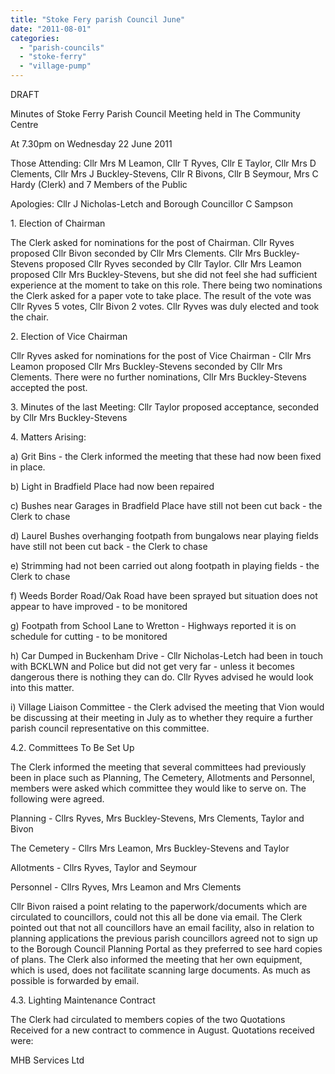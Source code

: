 ```yaml
---
title: "Stoke Fery parish Council June"
date: "2011-08-01"
categories: 
  - "parish-councils"
  - "stoke-ferry"
  - "village-pump"
---
```


DRAFT

Minutes of Stoke Ferry Parish Council Meeting held in The Community Centre

At 7.30pm on Wednesday 22 June 2011

Those Attending: Cllr Mrs M Leamon, Cllr T Ryves, Cllr E Taylor, Cllr Mrs D Clements, Cllr Mrs J Buckley-Stevens, Cllr R Bivons, Cllr B Seymour, Mrs C Hardy (Clerk) and 7 Members of the Public

Apologies: Cllr J Nicholas-Letch and Borough Councillor C Sampson

1\. Election of Chairman

The Clerk asked for nominations for the post of Chairman. Cllr Ryves proposed Cllr Bivon seconded by Cllr Mrs Clements. Cllr Mrs Buckley-Stevens proposed Cllr Ryves seconded by Cllr Taylor. Cllr Mrs Leamon proposed Cllr Mrs Buckley-Stevens, but she did not feel she had sufficient experience at the moment to take on this role. There being two nominations the Clerk asked for a paper vote to take place. The result of the vote was Cllr Ryves 5 votes, Cllr Bivon 2 votes. Cllr Ryves was duly elected and took the chair.

2\. Election of Vice Chairman

Cllr Ryves asked for nominations for the post of Vice Chairman - Cllr Mrs Leamon proposed Cllr Mrs Buckley-Stevens seconded by Cllr Mrs Clements. There were no further nominations, Cllr Mrs Buckley-Stevens accepted the post.

3\. Minutes of the last Meeting: Cllr Taylor proposed acceptance, seconded by Cllr Mrs Buckley-Stevens

4\. Matters Arising:

a) Grit Bins - the Clerk informed the meeting that these had now been fixed in place.

b) Light in Bradfield Place had now been repaired

c) Bushes near Garages in Bradfield Place have still not been cut back - the Clerk to chase

d) Laurel Bushes overhanging footpath from bungalows near playing fields have still not been cut back - the Clerk to chase

e) Strimming had not been carried out along footpath in playing fields - the Clerk to chase

f) Weeds Border Road/Oak Road have been sprayed but situation does not appear to have improved - to be monitored

g) Footpath from School Lane to Wretton - Highways reported it is on schedule for cutting - to be monitored

h) Car Dumped in Buckenham Drive - Cllr Nicholas-Letch had been in touch with BCKLWN and Police but did not get very far - unless it becomes dangerous there is nothing they can do. Cllr Ryves advised he would look into this matter.

i) Village Liaison Committee - the Clerk advised the meeting that Vion would be discussing at their meeting in July as to whether they require a further parish council representative on this committee.

4.2. Committees To Be Set Up

The Clerk informed the meeting that several committees had previously been in place such as Planning, The Cemetery, Allotments and Personnel, members were asked which committee they would like to serve on. The following were agreed.

Planning - Cllrs Ryves, Mrs Buckley-Stevens, Mrs Clements, Taylor and Bivon

The Cemetery - Cllrs Mrs Leamon, Mrs Buckley-Stevens and Taylor

Allotments - Cllrs Ryves, Taylor and Seymour

Personnel - Cllrs Ryves, Mrs Leamon and Mrs Clements

Cllr Bivon raised a point relating to the paperwork/documents which are circulated to councillors, could not this all be done via email. The Clerk pointed out that not all councillors have an email facility, also in relation to planning applications the previous parish councillors agreed not to sign up to the Borough Council Planning Portal as they preferred to see hard copies of plans. The Clerk also informed the meeting that her own equipment, which is used, does not facilitate scanning large documents. As much as possible is forwarded by email.

4.3. Lighting Maintenance Contract

The Clerk had circulated to members copies of the two Quotations Received for a new contract to commence in August. Quotations received were:

MHB Services Ltd
